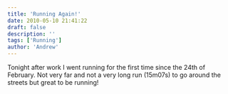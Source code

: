 ```yaml
---
title: 'Running Again!'
date: 2010-05-10 21:41:22
draft: false
description: ''
tags: ['Running']
author: 'Andrew'
---
```


Tonight after work I went running for the first time since the 24th of February. Not very far and not a very long run (15m07s) to go around the streets but great to be running!
